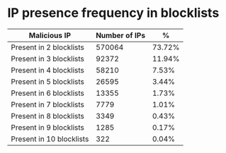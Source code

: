 # IP presence frequency in blocklists
| Malicious IP | Number of IPs | % |
|----|----|----|
| Present in 2 blocklists | 570064 | 73.72% |
| Present in 3 blocklists | 92372 | 11.94% |
| Present in 4 blocklists | 58210 | 7.53% |
| Present in 5 blocklists | 26595 | 3.44% |
| Present in 6 blocklists | 13355 | 1.73% |
| Present in 7 blocklists | 7779 | 1.01% |
| Present in 8 blocklists | 3349 | 0.43% |
| Present in 9 blocklists | 1285 | 0.17% |
| Present in 10 blocklists | 322 | 0.04% |
